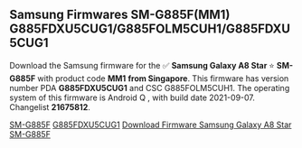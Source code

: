 <h2>Samsung Firmwares SM-G885F(MM1) G885FDXU5CUG1/G885FOLM5CUH1/G885FDXU5CUG1</h2>
Download the Samsung firmware for the ✅ <strong>Samsung Galaxy A8 Star </strong> ⭐ <strong>SM-G885F</strong> with product code <strong>MM1</strong> <strong> from Singapore</strong>. This firmware has version number PDA <strong>G885FDXU5CUG1</strong> and CSC G885FOLM5CUH1. The operating system of this firmware is Android Q , with build date 2021-09-07. Changelist <strong>21675812</strong>.


[SM-G885F](https://samfirm.shop/samsung/model/SM-G885F)
[G885FDXU5CUG1](https://samfirm.shop/samsung/pda/G885FDXU5CUG1)
[Download Firmware Samsung Galaxy A8 Star SM-G885F](https://samfirm.shop/samsung/firmware/453935)
